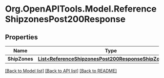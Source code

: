 # Org.OpenAPITools.Model.ReferenceShipzonesPost200Response

## Properties

Name | Type | Description | Notes
------------ | ------------- | ------------- | -------------
**ShipZones** | [**List&lt;ReferenceShipzonesPost200ResponseShipZonesInner&gt;**](ReferenceShipzonesPost200ResponseShipZonesInner.md) |  | [optional] 

[[Back to Model list]](../README.md#documentation-for-models) [[Back to API list]](../README.md#documentation-for-api-endpoints) [[Back to README]](../README.md)

